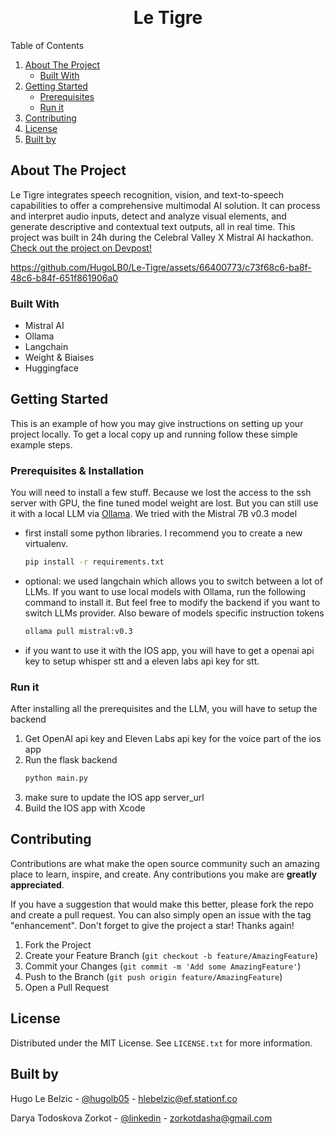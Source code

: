 
<a name="readme-top"></a>

<br />
<div align="center">


<h1 align="center">Le Tigre</h1>

</div>



<!-- TABLE OF CONTENTS -->

  <summary>Table of Contents</summary>
  <ol>
    <li>
      <a href="#about-the-project">About The Project</a>
      <ul>
        <li><a href="#built-with">Built With</a></li>
      </ul>
    </li>
    <li>
      <a href="#getting-started">Getting Started</a>
      <ul>
        <li><a href="#prerequisites--installation">Prerequisites</a></li>
        <li><a href="#run-it">Run it</a></li>
      </ul>
    </li>
    <li><a href="#contributing">Contributing</a></li>
    <li><a href="#license">License</a></li>
    <li><a href="#built-by">Built by</a></li>
  </ol>




<!-- ABOUT THE PROJECT -->
## About The Project

Le Tigre integrates speech recognition, vision, and text-to-speech capabilities to offer a comprehensive multimodal AI solution. It can process and interpret audio inputs, detect and analyze visual elements, and generate descriptive and contextual text outputs, all in real time.
This project was built in 24h during the Celebral Valley X Mistral AI hackathon. [Check out the project on Devpost!](https://devpost.com/software/le-tigre)

https://github.com/HugoLB0/Le-Tigre/assets/66400773/c73f68c6-ba8f-48c6-b84f-651f861906a0


### Built With

- Mistral AI
- Ollama
- Langchain
- Weight & Biaises
- Huggingface

  

<!-- GETTING STARTED -->
## Getting Started

This is an example of how you may give instructions on setting up your project locally.
To get a local copy up and running follow these simple example steps.

### Prerequisites & Installation

You will need to install a few stuff. Because we lost the access to the ssh server with GPU, the fine tuned model weight are lost. But you can still use it with a local LLM via [Ollama](https://ollama.com/library/mistral:v0.3/blobs/43070e2d4e53). We tried with the Mistral 7B v0.3 model
* first install some python libraries. I recommend you to create a new virtualenv.
  ```sh
  pip install -r requirements.txt
  ```
* optional: we used langchain which allows you to switch between a lot of LLMs. If you want to use local models with Ollama, run the following command to install it. But feel free to modify the backend if you want to switch LLMs provider. Also beware of models specific instruction tokens
  ```sh
  ollama pull mistral:v0.3
  ```
* if you want to use it with the IOS app, you will have to get a openai api key to setup whisper stt and a eleven labs api key for stt. 

### Run it

After installing all the prerequisites and the LLM, you will have to setup the backend 
1. Get OpenAI api key and Eleven Labs api key for the voice part of the ios app
2. Run the flask backend
   ```sh
   python main.py
   ```
3. make sure to update the IOS app server_url 
4. Build the IOS app with Xcode 




<!-- CONTRIBUTING -->
## Contributing

Contributions are what make the open source community such an amazing place to learn, inspire, and create. Any contributions you make are **greatly appreciated**.

If you have a suggestion that would make this better, please fork the repo and create a pull request. You can also simply open an issue with the tag "enhancement".
Don't forget to give the project a star! Thanks again!

1. Fork the Project
2. Create your Feature Branch (`git checkout -b feature/AmazingFeature`)
3. Commit your Changes (`git commit -m 'Add some AmazingFeature'`)
4. Push to the Branch (`git push origin feature/AmazingFeature`)
5. Open a Pull Request





<!-- LICENSE -->
## License

Distributed under the MIT License. See `LICENSE.txt` for more information.




<!-- CONTACT -->
## Built by

Hugo Le Belzic - [@hugolb05](https://twitter.com/hugolb05) - hlebelzic@ef.stationf.co

Darya Todoskova Zorkot - [@linkedin](https://www.linkedin.com/in/darya-todoskova-zorkot-3005181b8) - zorkotdasha@gmail.com







